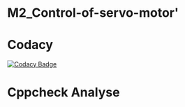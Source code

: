 # M2_Control-of-servo-motor'
# Codacy
[![Codacy Badge](https://app.codacy.com/project/badge/Grade/5759df521b3d4d01a030f6aa29613b7c)](https://www.codacy.com/gh/rohithd81/M2_Control-of-servo-motor/dashboard?utm_source=github.com&amp;utm_medium=referral&amp;utm_content=rohithd81/M2_Control-of-servo-motor&amp;utm_campaign=Badge_Grade)
# Cppcheck Analyse
